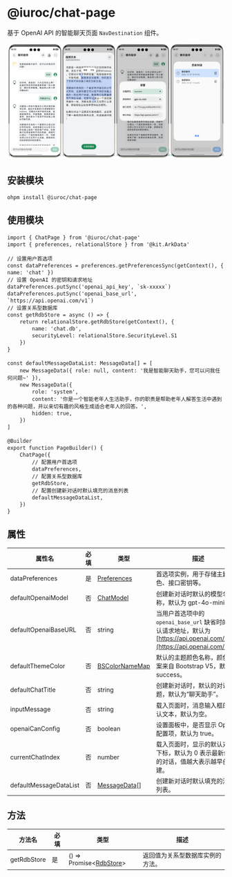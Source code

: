 # @iuroc/chat-page

基于 OpenAI API 的智能聊天页面 `NavDestination` 组件。

![](./image/01.png)

## 安装模块

```shell
ohpm install @iuroc/chat-page
```

## 使用模块

```extendtypescript
import { ChatPage } from '@iuroc/chat-page'
import { preferences, relationalStore } from '@kit.ArkData'

// 设置用户首选项
const dataPreferences = preferences.getPreferencesSync(getContext(), { name: 'chat' })
// 设置 OpenAI 的密钥和请求地址
dataPreferences.putSync('openai_api_key', `sk-xxxxx`)
dataPreferences.putSync('openai_base_url', `https://api.openai.com/v1`)
// 设置关系型数据库
const getRdbStore = async () => {
    return relationalStore.getRdbStore(getContext(), {
        name: 'chat.db',
        securityLevel: relationalStore.SecurityLevel.S1
    })
}

const defaultMessageDataList: MessageData[] = [
    new MessageData({ role: null, content: '我是智能聊天助手，您可以问我任何问题~' }),
    new MessageData({
        role: 'system',
        content: '你是一个智能老年人生活助手，你的职责是帮助老年人解答生活中遇到的各种问题，并以亲切有趣的风格生成适合老年人的回答。',
        hidden: true,
    })
]

@Builder
export function PageBuilder() {
    ChatPage({
        // 配置用户首选项
        dataPreferences,
        // 配置关系型数据库
        getRdbStore,
        // 配置创建新对话时默认填充的消息列表
        defaultMessageDataList,
    })
}
```

## 属性

| 属性名                    | 必填 | 类型                                                                                                                                                           | 描述                                                                                                |
|------------------------|----|--------------------------------------------------------------------------------------------------------------------------------------------------------------|---------------------------------------------------------------------------------------------------|
| dataPreferences        | 是  | [Preferences](https://developer.huawei.com/consumer/cn/doc/harmonyos-references-V5/js-apis-data-preferences-V5#preferences)                                  | 首选项实例，用于存储主题色、接口密钥等。                                                                              |
| defaultOpenaiModel     | 否  | [ChatModel](https://github.com/openai/openai-node/blob/fbd968576357e635e541a3475a67fb741f603292/src/resources/chat/chat.ts#L46)                              | 创建新对话时默认的模型名称，默认为 gpt-4o-mini。                                                                    |
| defaultOpenaiBaseURL   | 否  | string                                                                                                                                                       | 当用户首选项中的 `openai_base_url` 缺省时的默认请求地址，默认为 [https://api.openai.com/v1](https://api.openai.com/v1)。 |
| defaultThemeColor      | 否  | [BSColorNameMap](https://github.com/iuroc/ohpm-bootstrap5-color/blob/945f8da1d8a154ff0780e66123d30ecc31e0a967/library/Index.ets#L10)                         | 默认的主题颜色名称，颜色方案来自 Bootstrap V5，默认为 success。                                                        |
| defaultChatTitle       | 否  | string                                                                                                                                                       | 创建新对话时，默认的对话标题，默认为“聊天助手”。                                                                         |
| inputMessage           | 否  | string                                                                                                                                                       | 载入页面时，消息输入框的默认文本，默认为空。                                                                            |
| openaiCanConfig        | 否  | boolean                                                                                                                                                      | 设置面板中，是否显示 OpenAI 配置项，默认为 true。                                                                   |
| currentChatIndex       | 否  | number                                                                                                                                                       | 载入页面时，显示的默认对话下标，默认为 0 表示最新创建的对话，值越大表示越早创建。                                                        |
| defaultMessageDataList | 否  | [MessageData](https://github.com/iuroc/ElderMate/blob/fb41ae93100e5afdf6d7734d602a48198ddb2478/chat_page/src/main/ets/components/MessageListItem.ets#L214)[] | 创建新对话时默认填充的消息列表。                                                                                  |

## 方法

| 方法名         | 必填 | 类型                                                                                                                                       | 描述               |
|-------------|----|------------------------------------------------------------------------------------------------------------------------------------------|------------------|
| getRdbStore | 是  | () => Promise<[RdbStore](https://developer.huawei.com/consumer/cn/doc/harmonyos-references-V5/js-apis-data-relationalstore-V5#rdbstore)> | 返回值为关系型数据库实例的方法。 |
